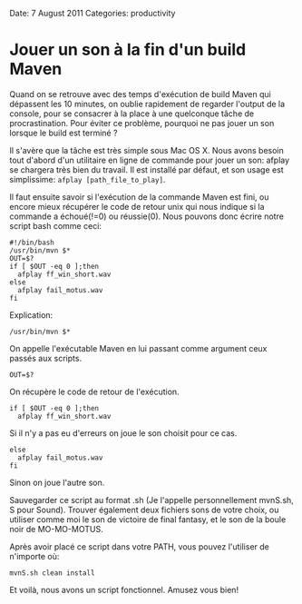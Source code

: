 Date: 7 August 2011
Categories: productivity

# Jouer un son à la fin d'un build Maven

Quand on se retrouve avec des temps d'exécution de build Maven qui dépassent les 10 minutes, on oublie rapidement de regarder l'output de la console, pour se consacrer à la place à une quelconque tâche de procrastination. Pour éviter ce problème, pourquoi ne pas jouer un son lorsque le build est terminé ?

Il s'avère que la tâche est très simple sous Mac OS X. Nous avons besoin tout d'abord d'un utilitaire en ligne de commande pour jouer un son: afplay se chargera très bien du travail. Il est installé par défaut, et son usage est simplissime: `afplay [path_file_to_play]`. 

Il faut ensuite savoir si l'exécution de la commande Maven est fini, ou encore mieux récupérer le code de retour unix qui nous indique si la commande a échoué(!=0) ou réussie(0). Nous pouvons donc écrire notre script bash comme ceci:

    #!/bin/bash
    /usr/bin/mvn $*
    OUT=$?
    if [ $OUT -eq 0 ];then
      afplay ff_win_short.wav
    else
      afplay fail_motus.wav
    fi

Explication:

    /usr/bin/mvn $*

On appelle l'exécutable Maven en lui passant comme argument ceux passés aux scripts.

    OUT=$?

On récupère le code de retour de l'exécution.

    if [ $OUT -eq 0 ];then
      afplay ff_win_short.wav

Si il n'y a pas eu d'erreurs on joue le son choisit pour ce cas.

    else
      afplay fail_motus.wav
    fi
    
Sinon on joue l'autre son.

Sauvegarder ce script au format .sh (Je l'appelle personnellement mvnS.sh, S pour Sound). Trouver également deux fichiers sons de votre choix, ou utiliser comme moi le son de victoire de final fantasy, et le son de la boule noir de MO-MO-MOTUS.

Après avoir placé ce script dans votre PATH, vous pouvez l'utiliser de n'importe où:

    mvnS.sh clean install
    
Et voilà, nous avons un script fonctionnel. Amusez vous bien! 
